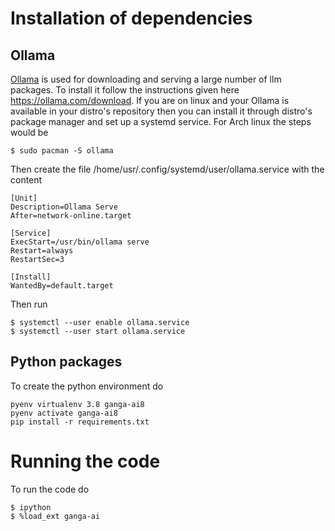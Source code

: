 # Installation of dependencies
## Ollama
[Ollama](https://ollama.com) is used for downloading and serving a large number of llm packages. To install it follow the instructions given here https://ollama.com/download. If you are on linux and your Ollama is available in your distro's repository then you can install it through distro's package manager and set up a systemd service. For Arch linux the steps would be

```[bash]
$ sudo pacman -S ollama
```

Then create the file /home/usr/.config/systemd/user/ollama.service with the content
```[bash]
[Unit]
Description=Ollama Serve
After=network-online.target

[Service]
ExecStart=/usr/bin/ollama serve
Restart=always
RestartSec=3

[Install]
WantedBy=default.target
```

Then run
```[bash]
$ systemctl --user enable ollama.service 
$ systemctl --user start ollama.service 
```

## Python packages
To create the python environment do
```[bash]
pyenv virtualenv 3.8 ganga-ai8
pyenv activate ganga-ai8
pip install -r requirements.txt
```

# Running the code
To run the code do
```[bash]
$ ipython
$ %load_ext ganga-ai
```
